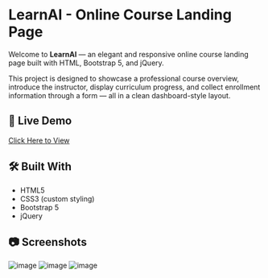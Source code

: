 # LearnAI - Online Course Landing Page

Welcome to **LearnAI** — an elegant and responsive online course landing page built with HTML, Bootstrap 5, and jQuery.

This project is designed to showcase a professional course overview, introduce the instructor, display curriculum progress, and collect enrollment information through a form — all in a clean dashboard-style layout.

## 🚀 Live Demo

[Click Here to View](https://darshan02parmar.github.io/Online-Course/)


## 🛠️ Built With

- HTML5
- CSS3 (custom styling)
- Bootstrap 5
- jQuery

## 📷 Screenshots

![image](https://github.com/user-attachments/assets/bc25ddae-9ca4-4333-b809-946624eb62e6)
![image](https://github.com/user-attachments/assets/215a9d98-41b0-4eda-bcb3-344387662cfb)
![image](https://github.com/user-attachments/assets/afbd163b-0e0a-4a6c-bece-2c9a0dfb5e22)


